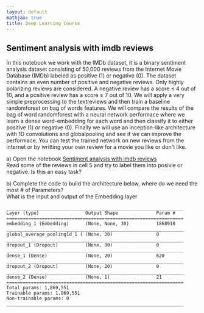 ```yaml
---
layout: default
mathjax: true
title: Deep Learning Course 
---
```

## Sentiment analysis with imdb reviews
 
In this notebook we work with the IMDb dataset, it is a binary sentiment analysis dataset consisting of 
50,000 reviews from the Internet Movie Database (IMDb) labeled as positive (1) or negative (0). 
The dataset contains an even number of positive and negative reviews. Only highly polarizing reviews are considered.
A negative review has a score ≤ 4 out of 10, and a positive review has a score ≥ 7 out of 10. 
We will apply a very simple preprocessing to the textreviews and then train a baseline randomforest on bag of words features. 
We will compare the results of the bag of word randomforest with a neural network performace where we learn a dense 
word-embedding for each word and then classify it to either positive (1) or negative (0). 
Finally we will use an inception-like architecture with 1D convolutions and globalpooling and see if we can improve the performace. 
You can test the trained network on new reviews from the internet or by writting your own review for a movie you like or don't like.

a) Open the notebook [Sentiment analysis with imdb reviews](https://github.com/tensorchiefs/dl_course_2018/blob/master/notebooks/13_sentiment_analysis_with_imdb_reviews.ipynb)  
Read some of the reviews in cell 5 and try to label them into posivie or negative. Is this an easy task?


b) Complete the code to build the architecture below, where do we need the most # of Parameters?   
What is the input and output of the Embedding layer 
```
_________________________________________________________________
Layer (type)                 Output Shape              Param #   
=================================================================
embedding_1 (Embedding)      (None, None, 30)          1868910   
_________________________________________________________________
global_average_pooling1d_1 ( (None, 30)                0         
_________________________________________________________________
dropout_1 (Dropout)          (None, 30)                0         
_________________________________________________________________
dense_1 (Dense)              (None, 20)                620       
_________________________________________________________________
dropout_2 (Dropout)          (None, 20)                0         
_________________________________________________________________
dense_2 (Dense)              (None, 1)                 21        
=================================================================
Total params: 1,869,551
Trainable params: 1,869,551
Non-trainable params: 0
_________________________________________________________________

```

